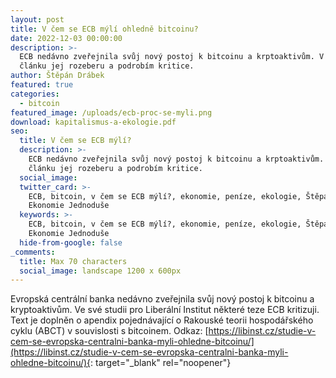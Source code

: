 ```yaml
---
layout: post
title: V čem se ECB mýlí ohledně bitcoinu?
date: 2022-12-03 00:00:00
description: >-
  ECB nedávno zveřejnila svůj nový postoj k bitcoinu a krptoaktivům. V tomto
  článku jej rozeberu a podrobím kritice.
author: Štěpán Drábek
featured: true
categories:
  - bitcoin
featured_image: /uploads/ecb-proc-se-myli.png
download: kapitalismus-a-ekologie.pdf
seo:
  title: V čem se ECB mýlí?
  description: >-
    ECB nedávno zveřejnila svůj nový postoj k bitcoinu a krptoaktivům. V tomto
    článku jej rozeberu a podrobím kritice.
  social_image:
  twitter_card: >-
    ECB, bitcoin, v čem se ECB mýlí?, ekonomie, peníze, ekologie, Štěpán Drábek,
    Ekonomie Jednoduše
  keywords: >-
    ECB, bitcoin, v čem se ECB mýlí?, ekonomie, peníze, ekologie, Štěpán Drábek,
    Ekonomie Jednoduše
  hide-from-google: false
_comments:
  title: Max 70 characters
  social_image: landscape 1200 x 600px
---
```

Evropská centrální banka nedávno zveřejnila svůj nový postoj k bitcoinu a kryptoaktivům. Ve své studii pro Liberální Institut některé teze ECB kritizuji. Text je doplněn o apendix pojednávající o Rakouské teorii hospodářského cyklu (ABCT) v souvislosti s bitcoinem. Odkaz:&nbsp;[https://libinst.cz/studie-v-cem-se-evropska-centralni-banka-myli-ohledne-bitcoinu/](https://libinst.cz/studie-v-cem-se-evropska-centralni-banka-myli-ohledne-bitcoinu/){: target="_blank" rel="noopener"}